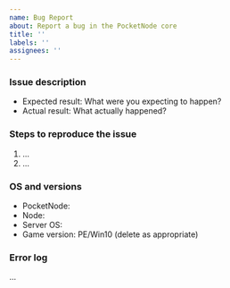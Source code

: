 ```yaml
---
name: Bug Report
about: Report a bug in the PocketNode core
title: ''
labels: ''
assignees: ''
---
```


### Issue description
<!---
THIS ISSUE TRACKER IS FOR BUG REPORTING, NOT FOR HELP & SUPPORT. If you need help, use the links below.
- https://discord.gg/5ASF9vb - Community Discord

PLEASE DO NOT REPORT ATTACK VECTORS ON THIS ISSUE TRACKER.
Contact an Administrator on our discord if you have a vulnerability to report.

Any issues requesting updates to new versions of MCPE will be treated as spam.

Missing gameplay features are to be expected.
Please do not create issues for missing/un-implemented gameplay features - they will be closed.
-->

<!--- Write a short description about the issue -->

<!--- If you are reporting a regression or unexpected behaviour, please include the below information: -->
- Expected result: What were you expecting to happen?
- Actual result: What actually happened?

### Steps to reproduce the issue
<!--- help us find the problem by adding steps to reproduce the issue -->
1. ...
2. ...

### OS and versions
<!--- use the 'version' command in PocketNode

NOTE: LATEST is not a valid version. PocketNode version should include Jenkins build number and/or git commit hash.

NO support whatsoever will be provided for third-party modified variants of PocketNode. Issues relating to third-party modifications will be closed as spam.

-->
* PocketNode: <!-- LATEST IS NOT A VALID VERSION -->
* Node:
* Server OS:
* Game version: PE/Win10 (delete as appropriate)

### Error log
...